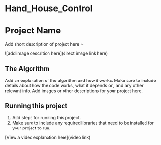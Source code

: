 # Hand_House_Control
# Project Name

 Add short description of project here > 

![add image descrition here](direct image link here)

## The Algorithm

Add an explanation of the algorithm and how it works. Make sure to include details about how the code works, what it depends on, and any other relevant info. Add images or other descriptions for your project here. 

## Running this project

1. Add steps for running this project.
2. Make sure to include any required libraries that need to be installed for your project to run.

[View a video explanation here](video link)
